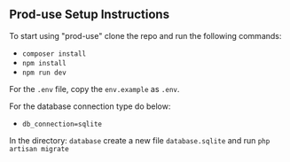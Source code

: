 ## Prod-use Setup Instructions

To start using "prod-use" clone the repo and run the following commands:

- `composer install`
- `npm install`
- `npm run dev`

For the `.env` file, copy the `env.example` as `.env`.

For the database connection type do below:

- `db_connection=sqlite`

In the directory:  `database` create a new file `database.sqlite` and run `php artisan migrate`
